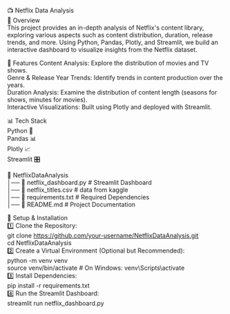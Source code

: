 📺 Netflix Data Analysis  
📌 Overview  
This project provides an in-depth analysis of Netflix's content library, exploring various aspects such as content distribution, duration, release trends, and more. Using Python, Pandas, Plotly, and Streamlit, we build an interactive dashboard to visualize insights from the Netflix dataset. 

🚀 Features
Content Analysis: Explore the distribution of movies and TV shows.  
Genre & Release Year Trends: Identify trends in content production over the years.  
Duration Analysis: Examine the distribution of content length (seasons for shows, minutes for movies).  
Interactive Visualizations: Built using Plotly and deployed with Streamlit.  
  
📊 Tech Stack  
Python 🐍  
Pandas 📊  
Plotly 📈  
Streamlit 🎛️  
  
📂 NetflixDataAnalysis  
│── 📄 netflix_dashboard.py    # Streamlit Dashboard  
│── 📄 netflix_titles.csv      # data from kaggle  
│── 📄 requirements.txt        # Required Dependencies  
│── 📄 README.md               # Project Documentation  

🔧 Setup & Installation  
1️⃣ Clone the Repository:  
git clone https://github.com/your-username/NetflixDataAnalysis.git  
cd NetflixDataAnalysis  
2️⃣ Create a Virtual Environment (Optional but Recommended):  
python -m venv venv  
source venv/bin/activate  # On Windows: venv\Scripts\activate  
3️⃣ Install Dependencies:  
pip install -r requirements.txt  
4️⃣ Run the Streamlit Dashboard:  
streamlit run netflix_dashboard.py  
